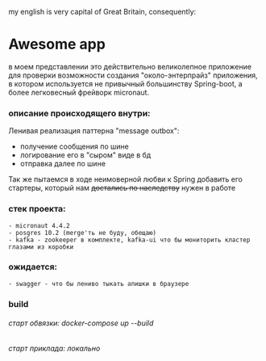 my english is very capital of Great Britain, consequently:
# Awesome app
в моем представлении это действительно великолепное приложение для проверки возможности создания "около-энтерпрайз" приложения, в котором используется не привычный большинству Spring-boot, а более легковесный фрейворк micronaut.

### описание происходящего внутри:
Ленивая реализация паттерна "message outbox":
 - получение сообщения по шине
 - логирование его в "сыром" виде в бд
 - отправка далее по шине 
  
Так же пытаемся в ходе неимоверной любви к Spring добавить его стартеры, который нам ~~достались по наследству~~ нужен в работе

### стек проекта:
    - micronaut 4.4.2
    - posgres 10.2 (merge'ть не буду, обещаю)
    - kafka - zookeeper в комплекте, kafka-ui что бы мониторить кластер глазами из коробки
### ожидается:

    - swagger - что бы лениво тыкать апишки в браузере

### build
###### старт обвязки: docker-compose up --build 
###### старт приклада: локально